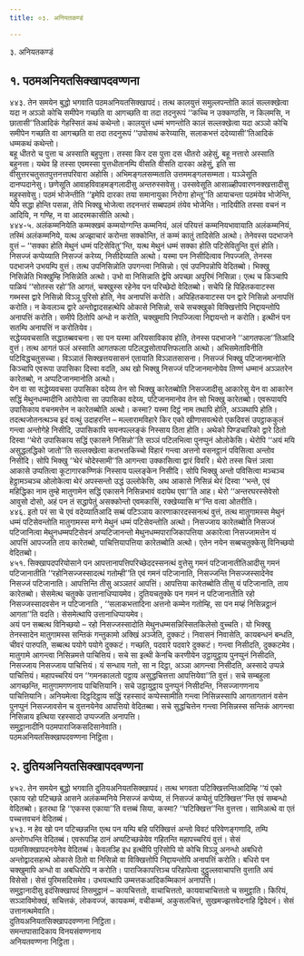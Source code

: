 ```yaml
---
title: ०३. अनियतकण्डं

---
```

३. अनियतकण्डं  


## १. पठमअनियतसिक्खापदवण्णना

४४३. तेन समयेन बुद्धो भगवाति पठमअनियतसिक्खापदं। तत्थ कालयुत्तं समुल्लपन्तोति कालं सल्लक्खेत्वा यदा न अञ्ञो कोचि समीपेन गच्छति वा आगच्छति वा तदा तदनुरूपं ‘‘कच्चि न उक्कण्ठसि, न किलमसि, न छातासी’’तिआदिकं गेहस्सितं कथं कथेन्तो। कालयुत्तं धम्मं भणन्तोति कालं सल्लक्खेत्वा यदा अञ्ञो कोचि समीपेन गच्छति वा आगच्छति वा तदा तदनुरूपं ‘‘उपोसथं करेय्यासि, सलाकभत्तं ददेय्यासी’’तिआदिकं धम्मकथं कथेन्तो।  
बहू धीतरो च पुत्ता च अस्साति बहुपुत्ता। तस्सा किर दस पुत्ता दस धीतरो अहेसुं, बहू नत्तारो अस्साति बहुनत्ता। यथेव हि तस्सा एवमस्सा पुत्तधीतानम्पि वीसति वीसति दारका अहेसुं, इति सा वीसुत्तरचतुसतपुत्तनत्तपरिवारा अहोसि। अभिमङ्गलसम्मताति उत्तममङ्गलसम्मता। यञ्ञेसूति दानप्पदानेसु। छणेसूति आवाहविवाहमङ्गलादीसु अन्तरुस्सवेसु। उस्सवेसूति आसाळ्हीपवारणनक्खत्तादीसु महुस्सवेसु। पठमं भोजेन्तीति ‘‘इमेपि दारका तया समानायुका निरोगा होन्तू’’ति आयाचन्ता पठमंयेव भोजेन्ति, येपि सद्धा होन्ति पसन्ना, तेपि भिक्खू भोजेत्वा तदनन्तरं सब्बपठमं तंयेव भोजेन्ति। नादियीति तस्सा वचनं न आदियि, न गण्हि, न वा आदरमकासीति अत्थो।  
४४४-५. अलंकम्मनियेति कम्मक्खमं कम्मयोग्गन्ति कम्मनियं, अलं परियत्तं कम्मनियभावायाति अलंकम्मनियं, तस्मिं अलंकम्मनिये, यत्थ अज्झाचारं करोन्ता सक्कोन्ति, तं कम्मं कातुं तादिसेति अत्थो। तेनेवस्स पदभाजने वुत्तं – ‘‘सक्का होति मेथुनं धम्मं पटिसेवितु’’न्ति, यत्थ मेथुनं धम्मं सक्का होति पटिसेवितुन्ति वुत्तं होति। निसज्जं कप्पेय्याति निसज्जं करेय्य, निसीदेय्याति अत्थो। यस्मा पन निसीदित्वाव निपज्जति, तेनस्स पदभाजने उभयम्पि वुत्तं। तत्थ उपनिसिन्नोति उपगन्त्वा निसिन्नो। एवं उपनिपन्नोपि वेदितब्बो। भिक्खु निसिन्नेति भिक्खुम्हि निसिन्नेति अत्थो। उभो वा निसिन्नाति द्वेपि अपच्छा अपुरिमं निसिन्ना। एत्थ च किञ्चापि पाळियं ‘‘सोतस्स रहो’’ति आगतं, चक्खुस्स रहेनेव पन परिच्छेदो वेदितब्बो। सचेपि हि पिहितकवाटस्स गब्भस्स द्वारे निसिन्नो विञ्ञू पुरिसो होति, नेव अनापत्तिं करोति। अपिहितकवाटस्स पन द्वारे निसिन्नो अनापत्तिं करोति। न केवलञ्च द्वारे अन्तोद्वादसहत्थेपि ओकासे निसिन्नो, सचे सचक्खुको विक्खित्तोपि निद्दायन्तोपि अनापत्तिं करोति। समीपे ठितोपि अन्धो न करोति, चक्खुमापि निपज्जित्वा निद्दायन्तो न करोति। इत्थीनं पन सतम्पि अनापत्तिं न करोतियेव।  
सद्धेय्यवचसाति सद्धातब्बवचना। सा पन यस्मा अरियसाविकाव होति, तेनस्स पदभाजने ‘‘आगतफला’’तिआदि वुत्तं। तत्थ आगतं फलं अस्साति आगतफला पटिलद्धसोतापत्तिफलाति अत्थो। अभिसमेताविनीति पटिविद्धचतुसच्चा। विञ्ञातं सिक्खत्तयसासनं एतायाति विञ्ञातसासना। निसज्जं भिक्खु पटिजानमानोति किञ्चापि एवरूपा उपासिका दिस्वा वदति, अथ खो भिक्खु निसज्जं पटिजानमानोयेव तिण्णं धम्मानं अञ्ञतरेन कारेतब्बो, न अप्पटिजानमानोति अत्थो।  
येन वा सा सद्धेय्यवचसा उपासिका वदेय्य तेन सो भिक्खु कारेतब्बोति निसज्जादीसु आकारेसु येन वा आकारेन सद्धिं मेथुनधम्मादीनि आरोपेत्वा सा उपासिका वदेय्य, पटिजानमानोव तेन सो भिक्खु कारेतब्बो। एवरूपायपि उपासिकाय वचनमत्तेन न कारेतब्बोति अत्थो। कस्मा? यस्मा दिट्ठं नाम तथापि होति, अञ्ञथापि होति।  
तदत्थजोतनत्थञ्च इदं वत्थुं उदाहरन्ति – मल्लारामविहारे किर एको खीणासवत्थेरो एकदिवसं उपट्ठाककुलं गन्त्वा अन्तोगेहे निसीदि, उपासिकापि सयनपल्लङ्कं निस्साय ठिता होति। अथेको पिण्डचारिको द्वारे ठितो दिस्वा ‘‘थेरो उपासिकाय सद्धिं एकासने निसिन्नो’’ति सञ्ञं पटिलभित्वा पुनप्पुनं ओलोकेसि। थेरोपि ‘‘अयं मयि असुद्धलद्धिको जातो’’ति सल्लक्खेत्वा कतभत्तकिच्चो विहारं गन्त्वा अत्तनो वसनट्ठानं पविसित्वा अन्तोव निसीदि। सोपि भिक्खु ‘‘थेरं चोदेस्सामी’’ति आगन्त्वा उक्कासित्वा द्वारं विवरि। थेरो तस्स चित्तं ञत्वा आकासे उप्पतित्वा कूटागारकण्णिकं निस्साय पल्लङ्केन निसीदि। सोपि भिक्खु अन्तो पविसित्वा मञ्चञ्च हेट्ठामञ्चञ्च ओलोकेत्वा थेरं अपस्सन्तो उद्धं उल्लोकेसि, अथ आकासे निसिन्नं थेरं दिस्वा ‘‘भन्ते, एवं महिद्धिका नाम तुम्हे मातुगामेन सद्धिं एकासने निसिन्नभावं वदापेथ एवा’’ति आह। थेरो ‘‘अन्तरघरस्सेवेसो आवुसो दोसो, अहं पन तं सद्धापेतुं असक्कोन्तो एवमकासिं, रक्खेय्यासि म’’न्ति वत्वा ओतरीति।  
४४६. इतो परं सा चे एवं वदेय्यातिआदि सब्बं पटिञ्ञाय कारणाकारदस्सनत्थं वुत्तं, तत्थ मातुगामस्स मेथुनं धम्मं पटिसेवन्तोति मातुगामस्स मग्गे मेथुनं धम्मं पटिसेवन्तोति अत्थो। निसज्जाय कारेतब्बोति निसज्जं पटिजानित्वा मेथुनधम्मपटिसेवनं अप्पटिजानन्तो मेथुनधम्मपाराजिकापत्तिया अकारेत्वा निसज्जामत्तेन यं आपत्तिं आपज्जति ताय कारेतब्बो, पाचित्तियापत्तिया कारेतब्बोति अत्थो। एतेन नयेन सब्बचतुक्केसु विनिच्छयो वेदितब्बो।  
४५१. सिक्खापदपरियोसाने पन आपत्तानापत्तिपरिच्छेददस्सनत्थं वुत्तेसु गमनं पटिजानातीतिआदीसु गमनं पटिजानातीति ‘‘रहोनिसज्जस्सादत्थं गतोम्ही’’ति एवं गमनं पटिजानाति, निसज्जन्ति निसज्जस्सादेनेव निसज्जं पटिजानाति। आपत्तिन्ति तीसु अञ्ञतरं आपत्तिं। आपत्तिया कारेतब्बोति तीसु यं पटिजानाति, ताय कारेतब्बो। सेसमेत्थ चतुक्के उत्तानाधिप्पायमेव। दुतियचतुक्के पन गमनं न पटिजानातीति रहो निसज्जस्सादवसेन न पटिजानाति , ‘‘सलाकभत्तादिना अत्तनो कम्मेन गतोम्हि, सा पन मय्हं निसिन्नट्ठानं आगता’’ति वदति। सेसमेत्थापि उत्तानाधिप्पायमेव।  
अयं पन सब्बत्थ विनिच्छयो – रहो निसज्जस्सादोति मेथुनधम्मसन्निस्सितकिलेसो वुच्चति। यो भिक्खु तेनस्सादेन मातुगामस्स सन्तिकं गन्तुकामो अक्खिं अञ्जेति, दुक्कटं। निवासनं निवासेति, कायबन्धनं बन्धति, चीवरं पारुपति, सब्बत्थ पयोगे पयोगे दुक्कटं। गच्छति, पदवारे पदवारे दुक्कटं। गन्त्वा निसीदति, दुक्कटमेव। मातुगामे आगन्त्वा निसिन्नमत्ते पाचित्तियं। सचे सा इत्थी केनचि करणीयेन उट्ठायुट्ठाय पुनप्पुनं निसीदति, निसज्जाय निसज्जाय पाचित्तियं। यं सन्धाय गतो, सा न दिट्ठा, अञ्ञा आगन्त्वा निसीदति, अस्सादे उप्पन्ने पाचित्तियं। महापच्चरियं पन ‘‘गमनकालतो पट्ठाय असुद्धचित्तत्ता आपत्तियेवा’’ति वुत्तं। सचे सम्बहुला आगच्छन्ति, मातुगामगणनाय पाचित्तियानि। सचे उट्ठायुट्ठाय पुनप्पुनं निसीदन्ति, निसज्जागणनाय पाचित्तियानि। अनियमेत्वा दिट्ठदिट्ठाय सद्धिं रहस्सादं कप्पेस्सामीति गन्त्वा निसिन्नस्सापि आगतागतानं वसेन पुनप्पुनं निसज्जावसेन च वुत्तनयेनेव आपत्तियो वेदितब्बा। सचे सुद्धचित्तेन गन्त्वा निसिन्नस्स सन्तिकं आगन्त्वा निसिन्नाय इत्थिया रहस्सादो उप्पज्जति अनापत्ति।  
समुट्ठानादीनि पठमपाराजिकसदिसानेवाति।  
पठमअनियतसिक्खापदवण्णना निट्ठिता।  


## २. दुतियअनियतसिक्खापदवण्णना

४५२. तेन समयेन बुद्धो भगवाति दुतियअनियतसिक्खापदं। तत्थ भगवता पटिक्खित्तन्तिआदिम्हि ‘‘यं एको एकाय रहो पटिच्छन्ने आसने अलंकम्मनिये निसज्जं कप्पेय्य, तं निसज्जं कप्पेतुं पटिक्खित्त’’न्ति एवं सम्बन्धो वेदितब्बो। इतरथा हि ‘‘एकस्स एकाया’’ति वत्तब्बं सिया, कस्मा? ‘‘पटिक्खित्त’’न्ति वुत्तत्ता। सामिअत्थे वा एतं पच्चत्तवचनं वेदितब्बं।  
४५३. न हेव खो पन पटिच्छन्नन्ति एत्थ पन यम्पि बहि परिक्खित्तं अन्तो विवटं परिवेणङ्गणादि, तम्पि अन्तोगधन्ति वेदितब्बं। एवरूपञ्हि ठानं अप्पटिच्छन्नेयेव गहितन्ति महापच्चरियं वुत्तं। सेसं पठमसिक्खापदनयेनेव वेदितब्बं। केवलञ्हि इध इत्थीपि पुरिसोपि यो कोचि विञ्ञू अनन्धो अबधिरो अन्तोद्वादसहत्थे ओकासे ठितो वा निसिन्नो वा विक्खित्तोपि निद्दायन्तोपि अनापत्तिं करोति। बधिरो पन चक्खुमापि अन्धो वा अबधिरोपि न करोति। पाराजिकापत्तिञ्च परिहापेत्वा दुट्ठुल्लवाचापत्ति वुत्ताति अयं विसेसो। सेसं पुरिमसदिसमेव। उभयत्थापि उम्मत्तकआदिकम्मिकानं अनापत्ति।  
समुट्ठानादीसु इदंसिक्खापदं तिसमुट्ठानं – कायचित्ततो, वाचाचित्ततो, कायवाचाचित्ततो च समुट्ठाति। किरियं, सञ्ञाविमोक्खं, सचित्तकं, लोकवज्जं, कायकम्मं, वचीकम्मं, अकुसलचित्तं, सुखमज्झत्तवेदनाहि द्विवेदनं। सेसं उत्तानत्थमेवाति।  
दुतियअनियतसिक्खापदवण्णना निट्ठिता।  
समन्तपासादिकाय विनयसंवण्णनाय  
अनियतवण्णना निट्ठिता।  